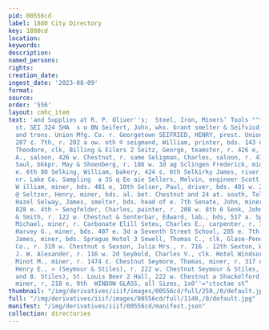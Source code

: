 ```yaml
---
pid: 00556cd
label: 1880 City Directory
key: 1880cd
location: 
keywords: 
description: 
named_persons: 
rights: 
creation_date: 
ingest_date: '2023-08-09'
format: 
source: 
order: '556'
layout: cmhc_item
text: 'and Supplies at R. P. Oliver''s;  Steel, Iron, Miners’ Tools °"* 22?" Ghestaac
  st. SEI 324 SHA  s o BN Seifert, John, wks. Grant smelter & Seifvicd, Frank, scoy.
  and trons. Union Mfg. Co. r. Georgetown SEIFRIED, HENRY, prest. Union Mfg. Co.,
  207 ¢. 7th, r. 202 a ow. oth © seigmand, William, printer, bds. 143 e. 3d & Sciter,
  Theodore, clk, Billing & Eilers 2 Seitz, George, teamster, r. 426 e, 11th eq Seligman,
  A., saloon, 426 w. Chestnut, r. same Seligman, Charles, saloon, r. 418 ¢, 3 Scligsberg,
  Saul, bkkpr. May & Shoenberg, r. 186 w. 3d ag Sclingen Frederick, miner, bds. 826
  e. 6th 80 Selking, William, bakery, 424 ¢. 6th Selkirky James, river, bds. Oro rd.
  nr. Lake Co. Sampling  a 3S q Ee aie Sellers, Melvin, engineer Scott & Brown & Sellers,
  W illiam, miner, bds. 481 e, 10th Selser, Paul, driver, bds. 401 w. 2d st. south
  @ Seltzer, Henry, miner, bds. al. bet. Chestnut and 24 at. south, Toledo av. and
  Hazel Selway, James, smelter, bds. head of e. 7th Senate, John, miner, r. rear.
  828 e. 4th ~ Sengfelder, Charles, painter, r. 208 w. 8th 6 Senk, John, waiter Watson
  & Smith, r. 122 w. Chestnut & Senterbar, Edward, lab., bds, 517 a. Sprace Sepp,
  Michael, miner, r. Carbonate Elill Seteu, Charles E., carpenter, r. 730 ©. 6th Setzer,
  Harvey G., miner, bds. 407 e. 3d a Seventh Street School, 205 e. 7th Fl Severs,
  James, miner, bds. Sprague Hotel 3 Sewell, Thomas C., clk, Glase-Pendery Mining
  Co., r. 319 w. Chestnut s Sexson, Julia Mrs., r. 716 . 12th Sexton, William, barkpr.
  J. W. Alexander, r. 116 w. 2d Seybold, Charles V., clk. Hotel Windsor wa Seymore,
  Minot M., miner, r. 1474 ¢. Chestnut Seymore, Thomas, miner, r. 317 e. 4th <d Seymour,
  Henry E., » (Seymour & Stiles), r. 222 w. Chestnut Seymour & Stiles, (A. E. Seymour
  and 8. Stiles), St. Louis Beer 2 Hall, 222 w. Chestnut a Shackelford, Edward H.,
  miner, r, 218 e, 9th  WINDOW GLASS, all Sizes, 1s0''="ctsctae st”       '
thumbnail: "/img/derivatives/iiif/images/00556cd/full/250,/0/default.jpg"
full: "/img/derivatives/iiif/images/00556cd/full/1140,/0/default.jpg"
manifest: "/img/derivatives/iiif/00556cd/manifest.json"
collection: directories
---
```

